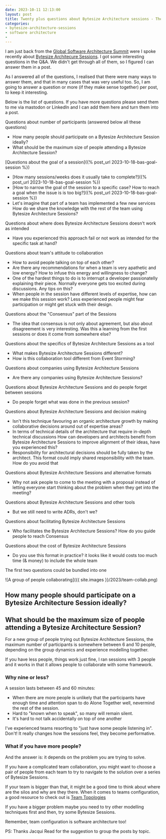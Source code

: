 ```yaml
---
date: 2023-10-11 12:13:00
layout: post
title: Twenty plus questions about Bytesize Architecture sessions - The plan and one answer
categories:
- bytesize-architecture-sessions
- software architecture
-
---
```


I am just back from the [Global Software Architecture Summit](https://gsas.io/#schedule) were I spoke recently about [Bytesize Architecure Sessions](https://bytesizearchitecturesessions.com/). I got some interesting questions in the Q&A. We didn't get through all of them, so I figured I can answer them in a post.

As I answered all of the questions, I realised that there were many ways to answer them, and that in many cases that was very useful too. So, I am going to answer a question or more (if they make sense together) per post, to keep it interesting. 

Below is the list of questions. If you have more questions please send them to me via mastodon or LinkedIn and I can add them here and turn them into a post. 



Questions about number of participants (answered below all these questions) 

* How many people should participate on a Bytesize Architecture Session ideally?
* What should be the maximum size of people attending a Bytesize Architecture Session?

[Questions about the goal of a session]({% post_url 2023-10-18-bas-goal-session %})
* [How many sessions/weeks does it usually take to complete?]({% post_url 2023-10-18-bas-goal-session %}) 
* [How to narrow the goal of the session to a specific case? How to reach a goal when the issue is is too big?]({% post_url 2023-10-18-bas-goal-session %})
* Let's imagine that part of a team has implemented a few new services How do we share the knowledge with the rest of the team using Bytesize Architecture Sessions?


Questions about where does Bytesize Architecture Sessions doesn't work as intended
* Have you experienced this approach fail or not work as intended for the specific task at hand?

Questions about team's attitude to collaboration 
* How to avoid people talking on top of each other?
* Are there any recommendations for when a team is very apathetic and low energy? How to infuse this energy and willingness to change?
* One of the hardest things to do is to interrupt a developer passionatelly explaining their piece. Normally everyone gets too excited during discussions. Any tips on this?
* When people in the session have different levels of expertise, how can we make this session work? Less experienced people might fear participation or might get stuck with their design.


Questions about the "Consensus" part of the Sessions
* The idea that consensus is not only about agreement, but also about disagreement is very interesting. Was this a learning from the first sessions or does it come from somewhere else?

Questions about the specifics of Bytesize Architecture Sessions as a tool
* What makes Bytesize Architecture Sessions different?
* How is this collaboration tool different from Event Storming?

Questions about companies using  Bytesize Architecture Sessions 
* Are there any companies using Bytesize Architecture Sessions?

Questions about Bytesize Architecture Sessions and do people forget between sessions
* Do people forget what was done in the previous session?

Questions about Bytesize Architecture Sessions and decision making
* Isn't this technique favouring an organic architecture growth by making collaborative decisions around out of expertise areas?
* In terms of technical details of the architecture that require in-depth technical discussions How can developers and architects benefit from Bytesize Architecture Sessions to improve alignment of their ideas, have you experienced this?
* Responsibility for architectural decisions should be fully taken by the architect. This format could imply shared responsibility with the team. How do you avoid that

Questions about Bytesize Architecture Sessions and alternative formats
* Why not ask people to come to the meeting with a proposal instead of letting everyone start thinking about the problem when they get into the meeting?

Questions about Bytesize Architecture Sessions and other tools
* But we still need to write ADRs, don't we?

Questions about facilitating Bytesize Architecture Sessions 
* Who facilitates the Bytesize Architecture Sessions? How do you guide people to reach Consensus

Questions about the cost of Bytesize Architecture Sessions 
* Do you use this format in practice? it looks like it would costs too much time (& money) to include the whole team


The first two questions could be bundled into one 

![A group of people collaborating]({{ site.images }}/2023/team-collab.png)

## How many people should participate on a Bytesize Architecture Session ideally?
## What should be the maximum size of people attending a Bytesize Architecture Session?

For a new group of people trying out Bytesize Architecture Sessions, the maximum number of participants is somewhere between 6 and 10 people, depending on the group dynamics and experience modelling together.

If you have less people, things work just fine, I ran sessions with 3 people and it works in that it allows people to collaborate with some framework.


### Why nine or less?

A session lasts between 45 and 60 minutes:

* When there are more people is unlikely that the participants have enough time and attention span to do Alone Together well, nevermind the rest of the session.
* Hard to "known when to speak", so many will remain silent.
* It's hard to not talk accidentally on top of one another 

I've experienced teams resorting to "just have some people listening in".  Don't! 
It really changes how the sessions feel, they become performative. 

### What if you have more people?

And the answer is: it depends on the problem you are trying to solve. 

If you have a complicated team collaboration, you might want to choose a pair of people from each team to try to navigate to the solution over a series of Bytesize Sessions. 

If your team is bigger than that, it might be a good time to think about where are the silos and why are they there. When it comes to teams configuration,  a good resource to check out is [Team Topologies](https://teamtopologies.com/book)

If you have a bigger problem maybe you need to try other modelling techniques first and then, try some Bytesize Sessions. 

Remember, team configuration is software architecture too!


PS: Thanks Jacqui Read for the suggestion to group the posts by topic.

